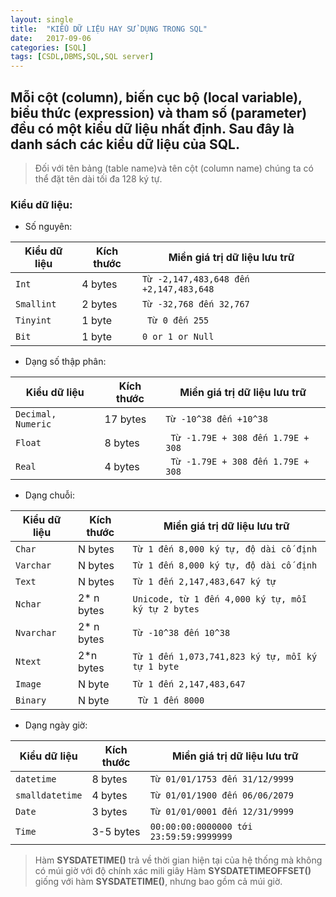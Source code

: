 ```yaml
---
layout: single
title:  "KIỂU DỮ LIỆU HAY SỬ DỤNG TRONG SQL"
date:   2017-09-06
categories: [SQL]
tags: [CSDL,DBMS,SQL,SQL server]
---
```

## Mỗi cột (column), biến cục bộ (local variable), biểu thức (expression) và tham số (parameter) đều có một kiểu dữ liệu nhất định. Sau đây là danh sách các kiểu dữ liệu của SQL.

> Đối với tên bảng (table name)và tên cột (column name) chúng ta có thể đặt tên dài tối đa 128 ký tự.

### Kiểu dữ liệu:

* Số nguyên:

|Kiểu dữ liệu|Kích thước|Miền giá trị dữ liệu lưu trữ|
|------------|----------|----------------------------|
|`Int`|4 bytes|`Từ -2,147,483,648 đến  +2,147,483,648`|
|`Smallint`|2 bytes|`Từ -32,768 đến 32,767`|
|`Tinyint`|1 byte| ` Từ 0 đến 255`|
|`Bit`| 1 byte| `0 or 1 or Null`|

* Dạng số thập phân:

|Kiểu dữ liệu|Kích thước|Miền giá trị dữ liệu lưu trữ|
|------------|----------|----------------------------|
|`Decimal, Numeric`|17 bytes|`Từ -10^38 đến +10^38`|
|`Float`|8 bytes| ` Từ -1.79E + 308 đến 1.79E + 308`|
|`Real`|4 bytes|` Từ -1.79E + 308 đến 1.79E + 308`|

* Dạng chuỗi:

|Kiểu dữ liệu|Kích thước|Miền giá trị dữ liệu lưu trữ|
|------------|----------|----------------------------|
|`Char`|N bytes|`Từ 1 đến 8,000 ký tự, độ dài cố định`|
|`Varchar`|N bytes| `Từ 1 đến 8,000 ký tự, độ dài cố định`|
|`Text`| N bytes| `Từ 1 đến 2,147,483,647 ký tự`|
|`Nchar`| 2* n bytes| `Unicode, từ 1 đến 4,000 ký tự, mỗi ký tự 2 bytes`|
|`Nvarchar`| 2* n bytes|`Từ -10^38 đến 10^38`|
|`Ntext`|2*n bytes|`Từ 1 đến 1,073,741,823 ký tự, mỗi ký tự 1 byte`|
|`Image`| N byte| `Từ 1 đến 2,147,483,647`|
|`Binary`| N byte| ` Từ 1 đến 8000`|

* Dạng ngày giờ:

|Kiểu dữ liệu|Kích thước|Miền giá trị dữ liệu lưu trữ|
|------------|----------|----------------------------|
|`datetime`|8 bytes| `Từ 01/01/1753 đến 31/12/9999`|
|`smalldatetime`|4 bytes| `Từ 01/01/1900 đến 06/06/2079`|
|`Date`|3 bytes| `Từ 01/01/0001 đến 12/31/9999`|
|`Time`|3-5 bytes| `00:00:00:0000000 tới 23:59:59:9999999`|

> Hàm **SYSDATETIME()** trả về thời gian hiện tại của hệ thống mà không có múi giờ với độ chính xác mili giây
> Hàm **SYSDATETIMEOFFSET()** giống với  hàm **SYSDATETIME()**, nhưng bao gồm cả múi giờ.

